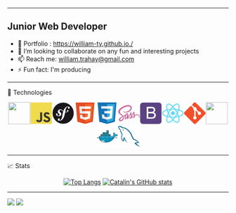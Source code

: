 
---

<h2>Junior Web Developer</h2>

- 🔭 Portfolio : https://william-ty.github.io./
- 👯 I’m looking to collaborate on any fun and interesting projects
- 📫 Reach me: william.trahay@gmail.com
- ⚡ Fun fact: I'm producing 

--- 

🚀 Technologies 

<div align="center">
  <img src="https://raw.githubusercontent.com/jmnote/z-icons/master/svg/php.svg" width="50" height="50"/><img src="https://raw.githubusercontent.com/devicons/devicon/c7d326b6009e60442abc35fa45706d6f30ee4c8e/icons/javascript/javascript-original.svg" width="50" height="50"/><img src="https://raw.githubusercontent.com/devicons/devicon/master/icons/symfony/symfony-original.svg" width="50" height="50"/><img src="https://raw.githubusercontent.com/devicons/devicon/c7d326b6009e60442abc35fa45706d6f30ee4c8e/icons/html5/html5-original.svg" width="50" height="50"/><img src="https://raw.githubusercontent.com/devicons/devicon/c7d326b6009e60442abc35fa45706d6f30ee4c8e/icons/css3/css3-original.svg" width="50" height="50"/><img src="https://raw.githubusercontent.com/devicons/devicon/c7d326b6009e60442abc35fa45706d6f30ee4c8e/icons/sass/sass-original.svg" width="50" height="50"/><img src="https://raw.githubusercontent.com/devicons/devicon/c7d326b6009e60442abc35fa45706d6f30ee4c8e/icons/bootstrap/bootstrap-plain.svg" width="50" height="50"/><img src="https://raw.githubusercontent.com/devicons/devicon/c7d326b6009e60442abc35fa45706d6f30ee4c8e/icons/react/react-original.svg" width="50" height="50"/><img src="https://raw.githubusercontent.com/devicons/devicon/c7d326b6009e60442abc35fa45706d6f30ee4c8e/icons/git/git-original.svg" width="50" height="50"/><img src="https://raw.githubusercontent.com/jmnote/z-icons/master/svg/python.svg" width="50" height="50"/><img src="https://raw.githubusercontent.com/devicons/devicon/master/icons/docker/docker-original.svg" width="50" height="50"/><img src="https://raw.githubusercontent.com/devicons/devicon/master/icons/mysql/mysql-original.svg" width="50" height="50"/>
</div>

---

📈 Stats

<div align="center">
  
  [![Top Langs](https://github-readme-stats.vercel.app/api/top-langs/?username=william-ty&hide=hack&theme=vision-friendly-dark)](https://github.com/anuraghazra/github-readme-stats)
  [![Catalin's GitHub stats](https://github-readme-stats.vercel.app/api?username=william-ty&theme=vision-friendly-dark)](https://github.com/anuraghazra/github-readme-stats)
  
</div>

---

[<img src="https://img.shields.io/badge/Twitter-1DA1F2?style=for-the-badge&logo=twitter&logoColor=white"/>](https://twitter.com/webartwill)
[<img src="https://img.shields.io/badge/LinkedIn-0077B5?style=for-the-badge&logo=linkedin&logoColor=white"/>](https://www.linkedin.com/in/william-trahay/)


